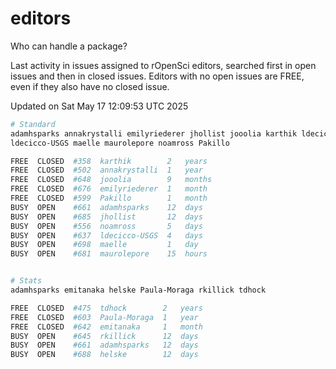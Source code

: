 # editors

Who can handle a package?

Last activity in issues assigned to rOpenSci editors, searched first in open
issues and then in closed issues. Editors with no open issues are FREE, even if
they also have no closed issue.


Updated on Sat May 17 12:09:53 UTC 2025

```bash
# Standard
adamhsparks annakrystalli emilyriederer jhollist jooolia karthik ldecicco
ldecicco-USGS maelle maurolepore noamross Pakillo

FREE  CLOSED  #358  karthik        2   years
FREE  CLOSED  #502  annakrystalli  1   year
FREE  CLOSED  #648  jooolia        9   months
FREE  CLOSED  #676  emilyriederer  1   month
FREE  CLOSED  #599  Pakillo        1   month
BUSY  OPEN    #661  adamhsparks    12  days
BUSY  OPEN    #685  jhollist       12  days
BUSY  OPEN    #556  noamross       5   days
BUSY  OPEN    #637  ldecicco-USGS  4   days
BUSY  OPEN    #698  maelle         1   day
BUSY  OPEN    #681  maurolepore    15  hours


# Stats
adamhsparks emitanaka helske Paula-Moraga rkillick tdhock

FREE  CLOSED  #475  tdhock        2   years
FREE  CLOSED  #603  Paula-Moraga  1   year
FREE  CLOSED  #642  emitanaka     1   month
BUSY  OPEN    #645  rkillick      12  days
BUSY  OPEN    #661  adamhsparks   12  days
BUSY  OPEN    #688  helske        12  days
```
